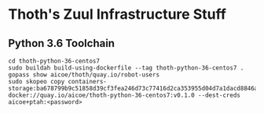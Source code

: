 # Thoth's Zuul Infrastructure Stuff

## Python 3.6 Toolchain

```shell
cd thoth-python-36-centos7
sudo buildah build-using-dockerfile --tag thoth-python-36-centos7 .
gopass show aicoe/thoth/quay.io/robot-users
sudo skopeo copy containers-storage:ba678799b9c51858d39cf3fea246d73c77416d2ca353955d04d7a1dacd8846a3 docker://quay.io/aicoe/thoth-python-36-centos7:v0.1.0 --dest-creds aicoe+ptah:<password>

```
